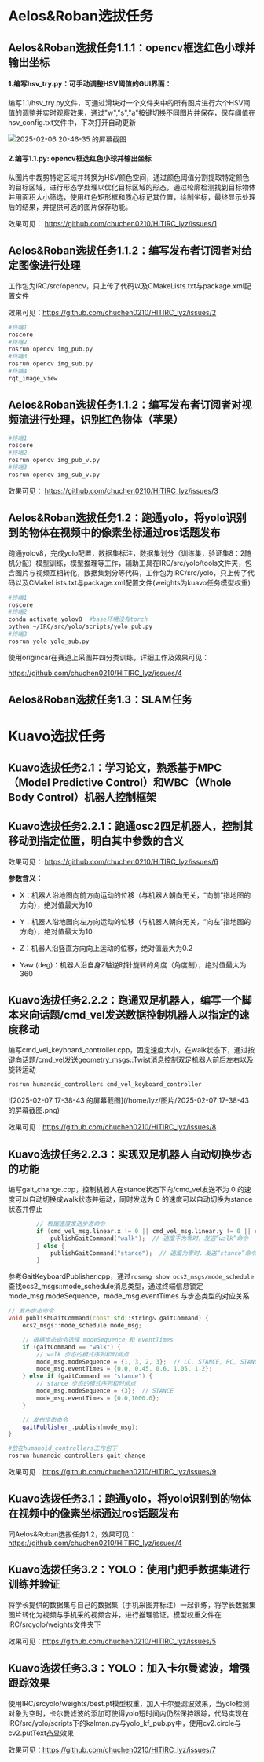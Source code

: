 # Aelos&Roban选拔任务

## Aelos&Roban选拔任务1.1.1：opencv框选红色小球并输出坐标

#### 1.编写hsv_try.py：可手动调整HSV阈值的GUI界面：

编写1.1/hsv_try.py文件，可通过滑块对一个文件夹中的所有图片进行六个HSV阈值的调整并实时观察效果，通过"w","s","a"按键切换不同图片并保存，保存阈值在hsv_config.txt文件中，下次打开自动更新

![2025-02-06 20-46-35 的屏幕截图](https://github.com/user-attachments/assets/d7845c08-ca40-4a78-9912-0d7ea912c819)


#### 2.编写1.1.py:   opencv框选红色小球并输出坐标

从图片中裁剪特定区域并转换为HSV颜色空间，通过颜色阈值分割提取特定颜色的目标区域，进行形态学处理以优化目标区域的形态，通过轮廓检测找到目标物体并用面积大小筛选，使用红色矩形框和质心标记其位置，绘制坐标，最终显示处理后的结果，并提供可选的图片保存功能。

效果可见： https://github.com/chuchen0210/HITIRC_lyz/issues/1

## Aelos&Roban选拔任务1.1.2：编写发布者订阅者对给定图像进行处理

工作包为IRC/src/opencv，只上传了代码以及CMakeLists.txt与package.xml配置文件

效果可见：https://github.com/chuchen0210/HITIRC_lyz/issues/2

```sh
#终端1
roscore
#终端2
rosrun opencv img_pub.py
#终端3
rosrun opencv img_sub.py
#终端4
rqt_image_view
```

## Aelos&Roban选拔任务1.1.2：编写发布者订阅者对视频流进行处理，识别红色物体（苹果）

```sh
#终端1
roscore
#终端2
rosrun opencv img_pub_v.py
#终端3
rosrun opencv img_sub_v.py
```

效果可见： https://github.com/chuchen0210/HITIRC_lyz/issues/3

## Aelos&Roban选拔任务1.2：跑通yolo，将yolo识别到的物体在视频中的像素坐标通过ros话题发布

跑通yolov8，完成yolo配置，数据集标注，数据集划分（训练集，验证集8：2随机分配）模型训练，模型推理等工作，辅助工具在IRC/src/yolo/tools文件夹，包含图片与视频互相转化，数据集划分等代码，工作包为IRC/src/yolo，只上传了代码以及CMakeLists.txt与package.xml配置文件(weights为kuavo任务模型权重)

```sh
#终端1
roscore
#终端2
conda activate yolov8  #base环境没有torch
python ~/IRC/src/yolo/scripts/yolo_pub.py 
#终端3
rosrun yolo yolo_sub.py
```

使用origincar在赛道上采图并四分类训练，详细工作及效果可见：

https://github.com/chuchen0210/HITIRC_lyz/issues/4

## Aelos&Roban选拔任务1.3：SLAM任务



# Kuavo选拔任务

## Kuavo选拔任务2.1：学习论文，熟悉基于MPC（Model Predictive Control）和WBC（Whole Body Control）机器人控制框架



## Kuavo选拔任务2.2.1：跑通osc2四足机器人，控制其移动到指定位置，明白其中参数的含义

效果可见： https://github.com/chuchen0210/HITIRC_lyz/issues/6

**参数含义：**

-  X：机器人沿地图向前方向运动的位移（与机器人朝向无关，“向前”指地图的方向），绝对值最大为10

-  Y：机器人沿地图向左方向运动的位移（与机器人朝向无关，“向左”指地图的方向），绝对值最大为10
-  Z：机器人沿竖直方向向上运动的位移，绝对值最大为0.2
-  Yaw (deg)：机器人沿自身Z轴逆时针旋转的角度（角度制），绝对值最大为360

## Kuavo选拔任务2.2.2：跑通双足机器人，编写一个脚本来向话题/cmd_vel发送数据控制机器人以指定的速度移动

编写cmd_vel_keyboard_controller.cpp，固定速度大小，在walk状态下，通过按键向话题/cmd_vel发送geometry_msgs::Twist消息控制双足机器人前后左右以及旋转运动

```sh
rosrun humanoid_controllers cmd_vel_keyboard_controller
```

![2025-02-07 17-38-43 的屏幕截图](/home/lyz/图片/2025-02-07 17-38-43 的屏幕截图.png)

效果可见：https://github.com/chuchen0210/HITIRC_lyz/issues/8

## Kuavo选拔任务2.2.3：实现双足机器人自动切换步态的功能

编写gait_change.cpp，控制机器人在stance状态下向/cmd_vel发送不为 0 的速度可以自动切换成walk状态并运动，同时发送为 0 的速度可以自动切换为stance状态并停止

```cpp
        // 根据速度发送步态命令
        if (cmd_vel_msg.linear.x != 0 || cmd_vel_msg.linear.y != 0 || cmd_vel_msg.linear.z != 0 || cmd_vel_msg.angular.z != 0) {
            publishGaitCommand("walk");  // 速度不为零时，发送“walk”命令
        } else {
            publishGaitCommand("stance");  // 速度为零时，发送“stance”命令
        }
```

参考GaitKeyboardPublisher.cpp，通过`rosmsg show ocs2_msgs/mode_schedule`查找ocs2_msgs::mode_schedule消息类型，通过终端信息锁定mode_msg.modeSequence，mode_msg.eventTimes 与步态类型的对应关系

```cpp
// 发布步态命令
void publishGaitCommand(const std::string& gaitCommand) {
    ocs2_msgs::mode_schedule mode_msg;

    // 根据步态命令选择 modeSequence 和 eventTimes
    if (gaitCommand == "walk") {
        // walk 步态的模式序列和时间点
        mode_msg.modeSequence = {1, 3, 2, 3};  // LC, STANCE, RC, STANCE
        mode_msg.eventTimes = {0.0, 0.45, 0.6, 1.05, 1.2};
    } else if (gaitCommand == "stance") {
        // stance 步态的模式序列和时间点
        mode_msg.modeSequence = {3};  // STANCE
        mode_msg.eventTimes = {0.0,1000.0};
    }

    // 发布步态命令
    gaitPublisher_.publish(mode_msg);
}
```

```sh
#放在humanoid_controllers工作包下
rosrun humanoid_controllers gait_change
```

效果可见：https://github.com/chuchen0210/HITIRC_lyz/issues/9

## Kuavo选拨任务3.1：跑通yolo，将yolo识别到的物体在视频中的像素坐标通过ros话题发布

同Aelos&Roban选拔任务1.2，效果可见：https://github.com/chuchen0210/HITIRC_lyz/issues/4

## Kuavo选拨任务3.2：YOLO：使用门把手数据集进行训练并验证

将学长提供的数据集与自己的数据集（手机采图并标注）一起训练，将学长数据集图片转化为视频与手机采的视频合并，进行推理验证。模型权重文件在IRC/srcyolo/weights文件夹下

效果可见：https://github.com/chuchen0210/HITIRC_lyz/issues/5

## Kuavo选拨任务3.3：YOLO：加入卡尔曼滤波，增强跟踪效果

使用IRC/srcyolo/weights/best.pt模型权重，加入卡尔曼滤波效果，当yolo检测对象为空时，卡尔曼滤波的添加可使得yolo短时间内仍然保持跟踪，代码实现在IRC/src/yolo/scripts下的kalman.py与yolo_kf_pub.py中，使用cv2.circle与cv2.putText凸显效果

效果可见：https://github.com/chuchen0210/HITIRC_lyz/issues/7

